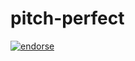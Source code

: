 # pitch-perfect

[![endorse](https://api.coderwall.com/moathothman/endorsecount.png)](https://coderwall.com/moathothman)

